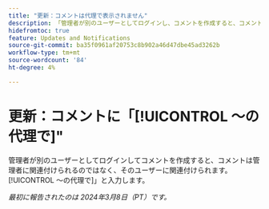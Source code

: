```yaml
---
title: "更新：コメントは代理で表示されません"
description: 「管理者が別のユーザーとしてログインし、コメントを作成すると、コメントは、ユーザーの代わりに管理者に関連付けられるのではなく、そのユーザーに関連付けられます。」
hidefromtoc: true
feature: Updates and Notifications
source-git-commit: ba35f0961af20753c8b902a46d47dbe45ad3262b
workflow-type: tm+mt
source-wordcount: '84'
ht-degree: 4%

---
```



# 更新：コメントに「[!UICONTROL ～の代理で]&quot;

管理者が別のユーザーとしてログインしてコメントを作成すると、コメントは管理者に関連付けられるのではなく、そのユーザーに関連付けられます。[!UICONTROL ～の代理で]」と入力します。

_最初に報告されたのは 2024年3月8日（PT）です。_

